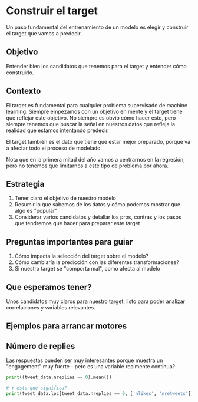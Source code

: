 # Construir el target
Un paso fundamental del entrenamiento de un modelo es elegir y construir el target que vamos a predecir.

## Objetivo
Entender bien los candidatos que tenemos para el target y entender cómo construirlo.

## Contexto
El target es fundamental para cualquier problema supervisado de machine learning. Siempre empezamos con un objetivo en mente y el target tiene que reflejar este objetivo. No siempre es obvio cómo hacer esto, pero siempre tenemos que buscar la señal en nuestros datos que refleja la realidad que estamos intentando predecir.

El target también es el dato que tiene que estar mejor preparado, porque va a afectar todo el proceso de modelado.

Nota que en la primera mitad del año vamos a centrarnos en la regresión, pero no tenemos que limitarnos a este tipo de problema por ahora.

## Estrategia

1. Tener claro el objetivo de nuestro modelo
2. Resumir lo que sabemos de los datos y cómo podemos mostrar que algo es "popular"
3. Considerar varios candidatos y detallar los pros, contras y los pasos que tendremos que hacer para preparar este target 


## Preguntas importantes para guiar

1. Cómo impacta la selección del target sobre el modelo? 
2. Cómo cambiaría la predicción con las diferentes transformaciones?
3. Si nuestro target se "comporta mal", como afecta al modelo

## Que esperamos tener?
Unos candidatos muy claros para nuestro target, listo para poder analizar correlaciones y variables relevantes.

## Ejemplos para arrancar motores

## Número de replies
Las respuestas pueden ser muy interesantes porque muestra un "engagement" muy fuerte - pero es una variable realmente continua?

```python
print((tweet_data.nreplies == 0).mean())

# Y esto que significa?
print(tweet_data.loc[tweet_data.nreplies == 0, ['nlikes', 'nretweets']].describe())
```


